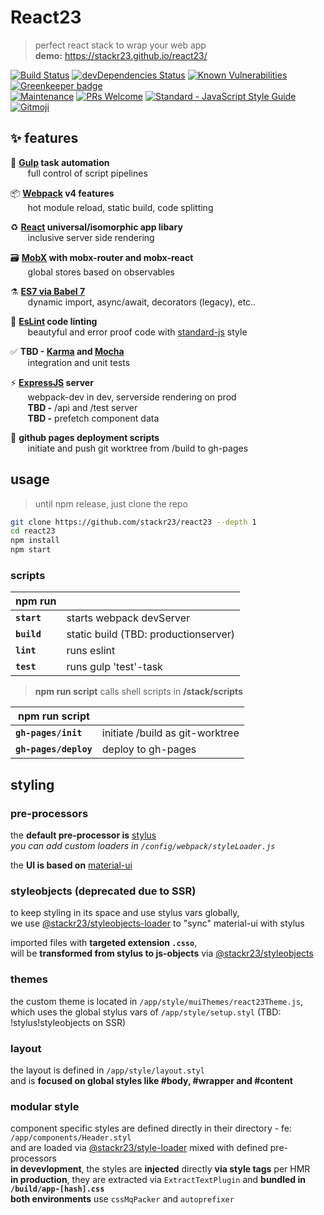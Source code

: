# React23
> perfect react stack to wrap your web app  
> __demo:__ https://stackr23.github.io/react23/  

[![Build Status](https://travis-ci.com/stackr23/react23.svg?branch=master)](https://travis-ci.com/stackr23/react23)
[![devDependencies Status](https://david-dm.org/stackr23/react23/dev-status.svg)](https://david-dm.org/stackr23/react23?type=dev)
[![Known Vulnerabilities](https://snyk.io/test/github/stackr23/react23/badge.svg)](https://snyk.io/test/github/stackr23/react23)
[![Greenkeeper badge](https://badges.greenkeeper.io/stackr23/react23.svg)](https://greenkeeper.io/)<br />
[![Maintenance][maintenance-img]][maintenance-url]
[![PRs Welcome][pr-welcome]](http://makeapullrequest.com)
<a href="https://standardjs.com"><img src="https://img.shields.io/badge/code_style-standard-brightgreen.svg" alt="Standard - JavaScript Style Guide"></a>
<a href="https://gitmoji.carloscuesta.me">
    <img src="https://img.shields.io/badge/gitmoji-%20😜%20😍-FFDD67.svg?style=flat-square"
         alt="Gitmoji">
</a>

[maintenance-img]: https://img.shields.io/badge/Maintained%3F-yes-green.svg
[maintenance-url]: https://GitHub.com/stackR23/react23/graphs/commit-activity
[pr-welcome]: https://img.shields.io/badge/PRs-welcome-brightgreen.svg?style=flat-square

## :sparkles: features

:robot: __[Gulp](https://gulpjs.com/) task automation__  
&nbsp;&nbsp;&nbsp;&nbsp;&nbsp;&nbsp;&nbsp;full control of script pipelines  

:package: __[Webpack](https://webpack.js.org/) v4 features__  
&nbsp;&nbsp;&nbsp;&nbsp;&nbsp;&nbsp;&nbsp;hot module reload, static build, code splitting

:recycle: __[React](https://reactjs.org/) universal/isomorphic app libary__  
&nbsp;&nbsp;&nbsp;&nbsp;&nbsp;&nbsp;&nbsp;inclusive server side rendering

:card_file_box: __[MobX](https://mobx.js.org/) with mobx-router and mobx-react__  
&nbsp;&nbsp;&nbsp;&nbsp;&nbsp;&nbsp;&nbsp;global stores based on observables

:alembic: __[ES7 via Babel 7](https://babeljs.io/docs/en/index.html)__  
&nbsp;&nbsp;&nbsp;&nbsp;&nbsp;&nbsp;&nbsp;dynamic import, async/await, decorators (legacy), etc.. 

:rotating_light: __[EsLint](https://eslint.org/) code linting__  
&nbsp;&nbsp;&nbsp;&nbsp;&nbsp;&nbsp;&nbsp;beautyful and error proof code with [standard-js](https://standardjs.com) style  

:white_check_mark: __TBD - [Karma](https://github.com/karma-runner/karma) and [Mocha](https://github.com/mochajs/mocha)__  
&nbsp;&nbsp;&nbsp;&nbsp;&nbsp;&nbsp;&nbsp;integration and unit tests  

:zap: __[ExpressJS](http://expressjs.com/) server__  
&nbsp;&nbsp;&nbsp;&nbsp;&nbsp;&nbsp;&nbsp;webpack-dev in dev, serverside rendering on prod  
&nbsp;&nbsp;&nbsp;&nbsp;&nbsp;&nbsp;&nbsp;__TBD -__ /api and /test server  
&nbsp;&nbsp;&nbsp;&nbsp;&nbsp;&nbsp;&nbsp;__TBD -__ prefetch component data 

:rocket: __github pages deployment scripts__  
&nbsp;&nbsp;&nbsp;&nbsp;&nbsp;&nbsp;&nbsp;initiate and push git worktree from /build to gh-pages

## usage  
> until npm release, just clone the repo  

```bash
git clone https://github.com/stackr23/react23 --depth 1  
cd react23  
npm install  
npm start 
```

### scripts

| __npm run__   |                                       |   
|---------------|---------------------------------------|
| __`start`__   | starts webpack devServer              |
| __`build`__   | static build (TBD: productionserver)  |
| __`lint`__    | runs eslint                           |
| __`test`__    | runs gulp 'test'-task                 | 

> __npm run script__ calls shell scripts in __/stack/scripts__

| __npm run script__    |                                   |
|-----------------------|-----------------------------------|
| __`gh-pages/init`__   | initiate /build as git-worktree   |
| __`gh-pages/deploy`__ | deploy to gh-pages                |

## styling

### pre-processors
the __default pre-processor is__ [stylus](http://stylus-lang.com/)  
_you can add custom loaders in `/config/webpack/styleLoader.js`_

the __UI is based on__ [material-ui](https://github.com/mui-org/material-ui)  

### styleobjects (deprecated due to SSR)
to keep styling in its space and use stylus vars globally,  
we use [@stackr23/styleobjects-loader](https://github.com/stackr23/styleobjects-loader) to "sync" material-ui with stylus  
  
imported files with __targeted extension `.csso`__,  
will be __transformed from stylus to js-objects__ via [@stackr23/styleobjects](https://github.com/stackr23/styleobjects)

### themes
the custom theme is located in `/app/style/muiThemes/react23Theme.js`,  
which uses the global stylus vars of `/app/style/setup.styl` (TBD: !stylus!styleobjects on SSR)

### layout
the layout is defined in `/app/style/layout.styl`  
and is __focused on global styles like #body, #wrapper and #content__

### modular style
component specific styles are defined directly in their directory - fe: `/app/components/Header.styl`  
and are loaded via [@stackr23/style-loader](https://github.com/stackr23/style-loader) mixed with defined pre-processors  
__in devevlopment__, the styles are __injected__ directly __via style tags__ per HMR  
__in production__, they are extracted via `ExtractTextPlugin` and __bundled in `/build/app-[hash].css`__  
__both environments__ use `cssMqPacker` and `autoprefixer`
